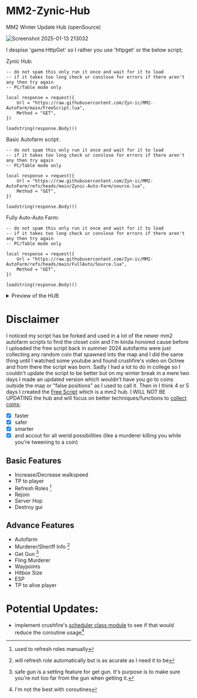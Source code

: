 # MM2-Zynic-Hub
MM2 Winter Update Hub (openSource)

![Screenshot 2025-01-13 213032](https://github.com/user-attachments/assets/f71ac57d-37ff-4762-9ae3-f7cf4f88dc48)


I despise 'game:HttpGet' so I rather you use 'httpget' or the below script;

Zynic Hub:
```
-- do not spam this only run it once and wait for it to load
-- if it takes too long check ur conslose for errors if there aren't any then try again
-- PC/Table mode only

local response = request({
	Url = "https://raw.githubusercontent.com/Zyn-ic/MM2-AutoFarm/main/FreeScript.lua",
	Method = "GET",
})

loadstring(response.Body)()
```

Basic Autofarm script:
```
-- do not spam this only run it once and wait for it to load
-- if it takes too long check ur conslose for errors if there aren't any then try again
-- PC/Table mode only

local response = request({
	Url = "https://raw.githubusercontent.com/Zyn-ic/MM2-AutoFarm/refs/heads/main/Zynic-Auto-Farm/source.lua",
	Method = "GET",
})

loadstring(response.Body)()
```

Fully Auto-Auto Farm:
```
-- do not spam this only run it once and wait for it to load
-- if it takes too long check ur conslose for errors if there aren't any then try again
-- PC/Table mode only

local response = request({
	Url = "https://raw.githubusercontent.com/Zyn-ic/MM2-AutoFarm/refs/heads/main/FullAuto/Source.lua",
	Method = "GET",
})

loadstring(response.Body)()
```


<details>
  <summary>Preview of the HUB</summary>
  <img src="https://github.com/user-attachments/assets/d3150b7c-975e-44be-a758-b4f64bd0ae28" alt="image-description"/>
  <img src="https://github.com/user-attachments/assets/e184cbba-da04-4089-a8ac-d38a48e6f558" alt="image-description"/>
  <img src="https://github.com/user-attachments/assets/b4c145b6-38d0-4225-8120-4d6ead646e01" alt="image-description"/>
  <img src="https://github.com/user-attachments/assets/3d00068c-e99d-414c-ac07-0504bab9e6fd" alt="image-description"/>
  <img src="https://github.com/user-attachments/assets/8c68b38d-ec3e-43e3-8fa3-ef0720eeed1e" alt="image-description"/>
  <img src="https://github.com/user-attachments/assets/628f61b7-313f-4927-a547-93176897aacc" alt="image-description"/>
</details>

# Disclaimer
I noticed my script has be forked and used in a lot of the newer mm2 autofarm scripts to find the closet coin and I'm kinda honored cause before I uploaded the free script back in summer 2024 autofarms were just collecting any random coin that spawned into the map and I did the same thing until I watched some youtube and found crushfire's video on Octree and from there the script was born. Sadly I had a lot to do in college so I couldn't update the script to be better but on my winter break in a mere two days I made an updated version which wouldn't have you go to coins outside the map or "false positions" as I used to call it. Then in I think 4 or 5 days I created the [Free Script](/FreeScript.lua) which is a mm2 hub. I WILL NOT BE UPDATING the hub and will focus on better techniques/functions to [collect coins](/Zynic-Auto-Farm/source.lua);
- [x] faster
- [x] safer
- [x] smarter
- [x] and accout for all werid possibilities (like a murderer killing you while you're tweening to a coin)

## Basic Features

* Increase/Decrease walkspeed
* TP to player
* Refresh Roles [^1]
* Rejoin
* Server Hop
* Destroy gui

## Advance Features
* Autofarm
* Murderer/Sheriff Info [^2]
* Get Gun [^3]
* Fling Murderer
* Waypoints
* Hitbox Size
* ESP
* TP to alive player


[^1]: used to refresh roles manually
[^2]: will refresh role automatically but is as acurate as I need it to be
[^3]: safe gun is a setting feature for get gun. It's purpose is to make sure you're not too far from the gun when getting it.


# Potential Updates:
* implement crushfire's [scheduler class module](https://youtu.be/jGIomP26RRQ?si=0ba7S9dpC5fKFPfl) to see if that would reduce the coroutine usage[^4]
[^4]: I'm not the best with coroutines

